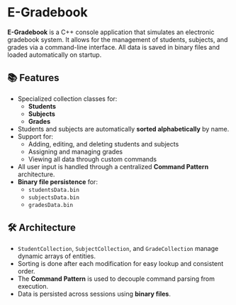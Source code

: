 # E-Gradebook

**E-Gradebook** is a C++ console application that simulates an electronic gradebook system. It allows for the management of students, subjects, and grades via a command-line interface. All data is saved in binary files and loaded automatically on startup.

## 📚 Features

- Specialized collection classes for:
  - **Students**
  - **Subjects**
  - **Grades**
- Students and subjects are automatically **sorted alphabetically** by name.
- Support for:
  - Adding, editing, and deleting students and subjects
  - Assigning and managing grades
  - Viewing all data through custom commands
- All user input is handled through a centralized **Command Pattern** architecture.
- **Binary file persistence** for:
  - `studentsData.bin`
  - `subjectsData.bin`
  - `gradesData.bin`

## 🛠️ Architecture

- `StudentCollection`, `SubjectCollection`, and `GradeCollection` manage dynamic arrays of entities.
- Sorting is done after each modification for easy lookup and consistent order.
- The **Command Pattern** is used to decouple command parsing from execution.
- Data is persisted across sessions using **binary files**.
